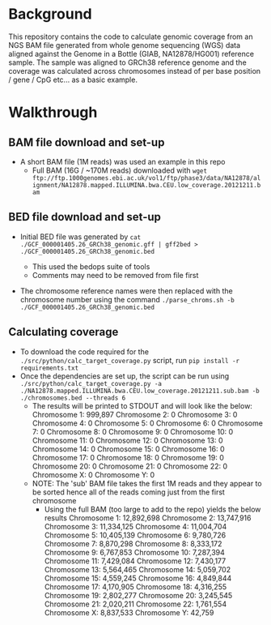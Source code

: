 # Background
This repository contains the code to calculate genomic coverage from an NGS BAM file generated from whole genome sequencing (WGS) data aligned against the Genome in a Bottle (GIAB, NA12878/HG001) reference sample. The sample was aligned to GRCh38 reference genome and the coverage was calculated across chromosomes instead of per base position / gene / CpG etc... as a basic example.

# Walkthrough

## BAM file download and set-up
- A short BAM file (1M reads) was used an example in this repo
    - Full BAM (16G / ~170M reads) downloaded with `wget ftp://ftp.1000genomes.ebi.ac.uk/vol1/ftp/phase3/data/NA12878/alignment/NA12878.mapped.ILLUMINA.bwa.CEU.low_coverage.20121211.bam`


## BED file download and set-up
- Initial BED file was generated by `cat ./GCF_000001405.26_GRCh38_genomic.gff | gff2bed > ./GCF_000001405.26_GRCh38_genomic.bed`
    - This used the bedops suite of tools
    - Comments may need to be removed from file first

- The chromosome reference names were then replaced with the chromosome number using the command `./parse_chroms.sh -b ./GCF_000001405.26_GRCh38_genomic.bed`

## Calculating coverage
- To download the code required for the `./src/python/calc_target_coverage.py` script, run `pip install -r requirements.txt`
- Once the dependencies are set up, the script can be run using `./src/python/calc_target_coverage.py -a ./NA12878.mapped.ILLUMINA.bwa.CEU.low_coverage.20121211.sub.bam -b ./chromosomes.bed --threads 6`
    - The results will be printed to STDOUT and will look like the below:
        Chromosome 1: 999,897
        Chromosome 2: 0
        Chromosome 3: 0
        Chromosome 4: 0
        Chromosome 5: 0
        Chromosome 6: 0
        Chromosome 7: 0
        Chromosome 8: 0
        Chromosome 9: 0
        Chromosome 10: 0
        Chromosome 11: 0
        Chromosome 12: 0
        Chromosome 13: 0
        Chromosome 14: 0
        Chromosome 15: 0
        Chromosome 16: 0
        Chromosome 17: 0
        Chromosome 18: 0
        Chromosome 19: 0
        Chromosome 20: 0
        Chromosome 21: 0
        Chromosome 22: 0
        Chromosome X: 0
        Chromosome Y: 0
    - NOTE: The 'sub' BAM file takes the first 1M reads and they appear to be sorted hence all of the reads coming just from the first chromosome
        - Using the full BAM (too large to add to the repo) yields the below results
            Chromosome 1: 12,892,698
            Chromosome 2: 13,747,916
            Chromosome 3: 11,334,125
            Chromosome 4: 11,004,704
            Chromosome 5: 10,405,139
            Chromosome 6: 9,780,726
            Chromosome 7: 8,870,298
            Chromosome 8: 8,333,172
            Chromosome 9: 6,767,853
            Chromosome 10: 7,287,394
            Chromosome 11: 7,429,084
            Chromosome 12: 7,430,177
            Chromosome 13: 5,564,465
            Chromosome 14: 5,059,702
            Chromosome 15: 4,559,245
            Chromosome 16: 4,849,844
            Chromosome 17: 4,170,905
            Chromosome 18: 4,316,255
            Chromosome 19: 2,802,277
            Chromosome 20: 3,245,545
            Chromosome 21: 2,020,211
            Chromosome 22: 1,761,554
            Chromosome X: 8,837,533
            Chromosome Y: 42,759
